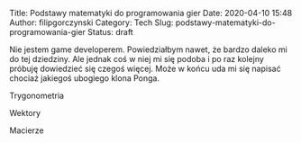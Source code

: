 Title: Podstawy matematyki do programowania gier
Date: 2020-04-10 15:48
Author: filipgorczynski
Category: Tech
Slug: podstawy-matematyki-do-programowania-gier
Status: draft

Nie jestem game developerem. Powiedziałbym nawet, że bardzo daleko mi do tej dziedziny. Ale jednak coś w niej mi się podoba i po raz kolejny próbuję dowiedzieć się czegoś więcej. Może w końcu uda mi się napisać chociaż jakiegoś ubogiego klona Ponga.

Trygonometria

Wektory

Macierze

 
